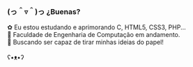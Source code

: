###  (っ＾▿＾)っ ¿Buenas?

✿ Eu estou estudando e aprimorando C, HTML5, CSS3, PHP... <br>
🏫 Faculdade de Engenharia de Computação em andamento. <br>
🔭 Buscando ser capaz de tirar minhas ideias do papel! <br>
<br>
 ʕ•ᴥ•ʔ 
<!-- falta configurar ![Snake animation](https://github.com/AnaElisaMueller/AnaElisaMueller/blob/output/github-contribution-grid-snake.svg)  >

<div>
<a href="https://beacons.ai/AnaElisaMueller">
<img height="180cm" scr="https://github-readme-stats.vercel.app/api?username=AnaElisaMueller&show_icons=true&theme=dracula&include_all_commits=true&count_private=true"/>
<img height="180cm" scr="https://github-readme-stats.vercel.app/api/top-langs/?username=AnaElisaMueller&layout=compact&langs_count=16&theme=dracula"/>
</div>

